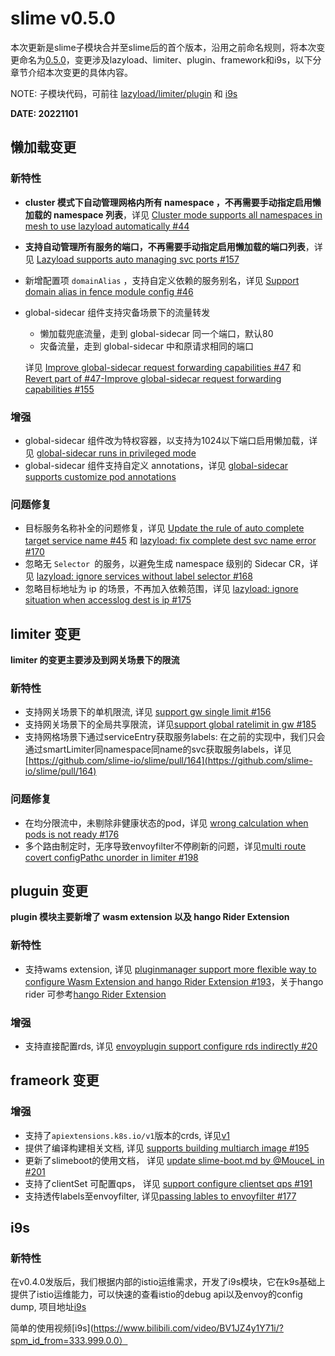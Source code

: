 # slime v0.5.0

本次更新是slime子模块合并至slime后的首个版本，沿用之前命名规则，将本次变更命名为[0.5.0](https://github.com/slime-io/slime/releases/tag/v0.5.0)，变更涉及lazyload、limiter、plugin、framework和i9s，以下分章节介绍本次变更的具体内容。

NOTE: 子模块代码，可前往 [lazyload/limiter/plugin](https://github.com/slime-io/slime/tree/master/staging/src/slime.io/slime/modules) 和 [i9s](https://github.com/slime-io/i9s)

**DATE: 20221101**

## 懒加载变更

### 新特性

- **cluster 模式下自动管理网格内所有 namespace ，不再需要手动指定启用懒加载的 namespace 列表**，详见 [Cluster mode supports all namespaces in mesh to use lazyload automatically #44](https://github.com/slime-io/lazyload/pull/44)

- **支持自动管理所有服务的端口，不再需要手动指定启用懒加载的端口列表**，详见 [Lazyload supports auto managing svc ports #157](https://github.com/slime-io/slime/pull/157)

- 新增配置项 `domainAlias`  ，支持自定义依赖的服务别名，详见 [Support domain alias in fence module config #46](https://github.com/slime-io/lazyload/pull/46)

- global-sidecar 组件支持灾备场景下的流量转发

  - 懒加载兜底流量，走到 global-sidecar  同一个端口，默认80
  - 灾备流量，走到 global-sidecar 中和原请求相同的端口

  详见 [Improve global-sidecar request forwarding capabilities #47](https://github.com/slime-io/lazyload/pull/47) 和 [Revert part of #47-Improve global-sidecar request forwarding capabilities #155](https://github.com/slime-io/slime/pull/155)


### 增强

- global-sidecar 组件改为特权容器，以支持为1024以下端口启用懒加载，详见 [global-sidecar runs in privileged mode](https://github.com/slime-io/slime/pull/158)
- global-sidecar 组件支持自定义 annotations，详见 [global-sidecar supports customize pod annotations](https://github.com/slime-io/slime/pull/158)

### 问题修复

- 目标服务名称补全的问题修复，详见 [Update the rule of auto complete target service name #45](https://github.com/slime-io/lazyload/pull/45) 和 [lazyload: fix complete dest svc name error #170](https://github.com/slime-io/slime/pull/170)
- 忽略无 `Selector `的服务，以避免生成 namespace 级别的 Sidecar CR，详见 [lazyload: ignore services without label selector #168](https://github.com/slime-io/slime/pull/168)
- 忽略目标地址为 ip 的场景，不再加入依赖范围，详见 [lazyload: ignore situation when accesslog dest is ip #175](https://github.com/slime-io/slime/pull/175)


## limiter 变更

**limiter 的变更主要涉及到网关场景下的限流**

### 新特性

- 支持网关场景下的单机限流, 详见 [support gw single limit #156](https://github.com/slime-io/slime/pull/156)
- 支持网关场景下的全局共享限流，详见[support global ratelimit in gw #185](https://github.com/slime-io/slime/pull/173)
- 支持网格场景下通过serviceEntry获取服务labels: 在之前的实现中，我们只会通过smartLimiter同namespace同name的svc获取服务labels，详见 [https://github.com/slime-io/slime/pull/164](https://github.com/slime-io/slime/pull/164)

### 问题修复

- 在均分限流中，未剔除非健康状态的pod，详见 [wrong calculation when pods is not ready #176](https://github.com/slime-io/slime/pull/176)
- 多个路由制定时，无序导致envoyfilter不停刷新的问题，详见[multi route covert configPathc unorder in limiter #198](https://github.com/slime-io/slime/pull/189)
 

## pluguin 变更

**plugin 模块主要新增了 wasm extension 以及 hango Rider Extension**

### 新特性

- 支持wams extension, 详见 [pluginmanager support more flexible way to configure Wasm Extension and hango Rider Extension #193](https://github.com/slime-io/slime/pull/193)，关于hango rider 可参考[hango Rider Extension](https://github.com/hango-io/rider)

### 增强
- 支持直接配置rds, 详见 [envoyplugin support configure rds indirectly #20](https://github.com/slime-io/plugin/pull/20)


## frameork 变更

### 增强

- 支持了`apiextensions.k8s.io/v1`版本的crds, 详见[v1](https://github.com/slime-io/slime/blob/master/install/init/crds-v1.yaml)
- 提供了编译构建相关文档, 详见 [supports building multiarch image #195](https://github.com/slime-io/slime/pull/195)
- 更新了slimeboot的使用文档， 详见 [update slime-boot.md by @MouceL in #201](https://github.com/slime-io/slime/pull/201)
- 支持了clientSet 可配置qps， 详见 [support configure clientset qps #191](https://github.com/slime-io/slime/pull/191)
- 支持透传labels至envoyfilter, 详见[passing lables to envoyfilter #177](https://github.com/slime-io/slime/pull/177)

## i9s

### 新特性

在v0.4.0发版后，我们根据内部的istio运维需求，开发了i9s模块，它在k9s基础上提供了istio运维能力，可以快速的查看istio的debug api以及envoy的config dump, 项目地址[i9s](https://github.com/slime-io/i9s)

简单的使用视频[i9s](https://www.bilibili.com/video/BV1JZ4y1Y71i/?spm_id_from=333.999.0.0）


